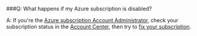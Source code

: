 ###Q:	What happens if my Azure subscription is disabled?

A:	If you're the [Azure subscription Account Administrator](https://docs.microsoft.com/en-us/azure/billing-add-change-azure-subscription-administrator), 
check your subscription status in the [Account Center](https://account.windowsazure.com/), 
then try to [fix your subscription](https://azure.microsoft.com/en-us/documentation/articles/billing-subscription-become-disable/). 
